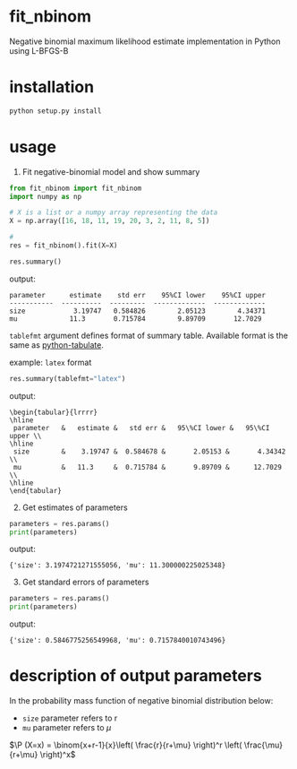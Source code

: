 # fit_nbinom
Negative binomial maximum likelihood estimate implementation in Python using L-BFGS-B

# installation

```python
python setup.py install
```

# usage

1. Fit negative-binomial model and show summary

```python
from fit_nbinom import fit_nbinom
import numpy as np

# X is a list or a numpy array representing the data
X = np.array([16, 18, 11, 19, 20, 3, 2, 11, 8, 5])

# 
res = fit_nbinom().fit(X=X)

res.summary()
```

output:
```
parameter      estimate    std err    95%CI lower    95%CI upper
-----------  ----------  ---------  -------------  -------------
size            3.19747   0.584826        2.05123        4.34371
mu             11.3       0.715784        9.89709       12.7029
```

`tablefmt` argument defines format of summary table.
Available format is the same as [python-tabulate](https://bitbucket.org/astanin/python-tabulate/src/master/).

example: `latex` format
```python
res.summary(tablefmt="latex")
```

output:
```
\begin{tabular}{lrrrr}
\hline
 parameter   &   estimate &   std err &   95\%CI lower &   95\%CI upper \\
\hline
 size        &    3.19747 &  0.584678 &       2.05153 &       4.34342 \\
 mu          &   11.3     &  0.715784 &       9.89709 &      12.7029  \\
\hline
\end{tabular}
```

2. Get estimates of parameters
```python
parameters = res.params()
print(parameters)
```

output:
```
{'size': 3.1974721271555056, 'mu': 11.300000225025348}
```

3. Get standard errors of parameters
```python
parameters = res.params()
print(parameters)
```

output:
```
{'size': 0.5846775256549968, 'mu': 0.7157840010743496}
```

# description of output parameters
In the probability mass function of negative binomial distribution below:
- `size` parameter refers to r
- `mu` parameter refers to $\mu$

$\P (X=x) = \binom{x+r-1}{x}\left( \frac{r}{r+\mu} \right)^r \left( \frac{\mu}{r+\mu} \right)^x$